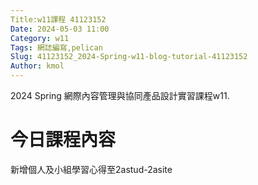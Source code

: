 ```yaml
---
Title:w11課程 41123152
Date: 2024-05-03 11:00
Category: w11
Tags: 網誌編寫,pelican
Slug: 41123152_2024-Spring-w11-blog-tutorial-41123152
Author: kmol
---
```


2024 Spring 網際內容管理與協同產品設計實習課程w11.

<!-- PELICAN_END_SUMMARY -->

# 今日課程內容

新增個人及小組學習心得至2astud-2asite
